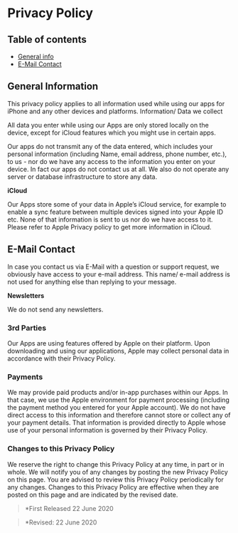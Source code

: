 # Privacy Policy

## Table of contents
* [General info](#general-info)
* [E-Mail Contact](#e-mail)


## General Information

This privacy policy applies to all information used while using our apps for iPhone and any other devices and platforms.
Information/ Data we collect

All data you enter while using our Apps are only stored locally on the device, except for iCloud features which you might use in certain apps.

Our apps do not transmit any of the data entered, which includes your personal information (including Name, email address, phone number, etc.), to us - nor do we have any access to the information you enter on your device. In fact our apps do not contact us at all.
We also do not operate any server or database infrastructure to store any data.


**iCloud**

Our Apps store some of your data in Apple’s iCloud service, for example to enable a sync feature between multiple devices signed into your Apple ID etc. None of that information is sent to us nor do we have access to it. Please refer to Apple Privacy policy to get more information in iCloud.


## E-Mail Contact

In case you contact us via E-Mail with a question or support request, we obviously have access to your e-mail address. This name/ e-mail address is not used for anything else than replying to your message. 


**Newsletters**

We do not send any newsletters.



### 3rd Parties

Our Apps are using features offered by Apple on their platform.
Upon downloading and using our applications, Apple may collect personal data in accordance with their Privacy Policy.


### Payments

We may provide paid products and/or in-app purchases within our Apps. In that case, we use the Apple environment for payment processing (including the payment method you entered for your Apple account). We do not have direct access to this information and therefore cannot store or collect any of your payment details. That information is provided directly to Apple whose use of your personal information is governed by their Privacy Policy.


### Changes to this Privacy Policy

We reserve the right to change this Privacy Policy at any time, in part or in whole. We will notify you of any changes by posting the new Privacy Policy on this page.
You are advised to review this Privacy Policy periodically for any changes. Changes to this Privacy Policy are effective when they are posted on this page and are indicated by the revised date.


> *First Released 22 June 2020

> *Revised: 22 June 2020
